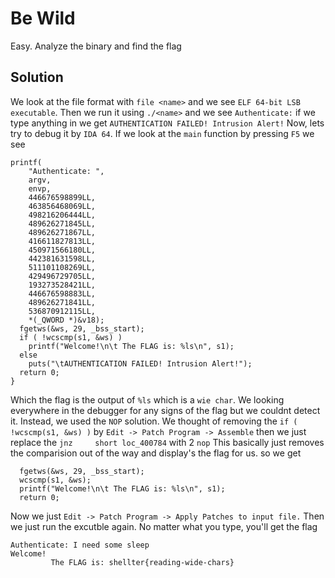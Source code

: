 # Be Wild

Easy. Analyze the binary and find the flag

## Solution

We look at the file format with `file <name>` and we see `ELF 64-bit LSB executable`.
Then we run it using `./<name>` and we see `Authenticate:` if we type anything in we get `AUTHENTICATION FAILED! Intrusion Alert!`
Now, lets try to debug it by `IDA 64`.
If we look at the `main` function by pressing `F5` we see
``` 
printf(
    "Authenticate: ",
    argv,
    envp,
    446676598899LL,
    463856468069LL,
    498216206444LL,
    489626271845LL,
    489626271867LL,
    416611827813LL,
    450971566180LL,
    442381631598LL,
    511101108269LL,
    429496729705LL,
    193273528421LL,
    446676598883LL,
    489626271841LL,
    536870912115LL,
    *(_QWORD *)&v18);
  fgetws(&ws, 29, _bss_start);
  if ( !wcscmp(s1, &ws) )
    printf("Welcome!\n\t The FLAG is: %ls\n", s1);
  else
    puts("\tAUTHENTICATION FAILED! Intrusion Alert!");
  return 0;
}
```
Which the flag is the output of `%ls` which is a `wie char`. We looking everywhere in the debugger for any signs of the flag but we couldnt detect it.
Instead, we used the `NOP` solution. We thought of removing the `if ( !wcscmp(s1, &ws) )` by `Edit -> Patch Program -> Assemble` then we just replace the `jnz     short loc_400784` with 2 `nop`
This basically just removes the comparision out of the way and display's the flag for us.
so we get 
```
  fgetws(&ws, 29, _bss_start);
  wcscmp(s1, &ws);
  printf("Welcome!\n\t The FLAG is: %ls\n", s1);
  return 0;
```
Now we just `Edit -> Patch Program -> Apply Patches to input file.` Then we just run the excutble again. No matter what you type, you'll get the flag
```
Authenticate: I need some sleep
Welcome!
         The FLAG is: shellter{reading-wide-chars}
```
   
